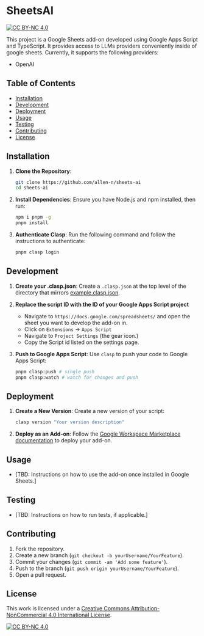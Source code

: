 # SheetsAI

[![CC BY-NC 4.0][cc-by-nc-shield]][cc-by-nc]

This project is a Google Sheets add-on developed using Google Apps Script and TypeScript. It provides access to LLMs providers conveniently inside of google sheets. Currently, it supports the following providers:

- OpenAI

## Table of Contents

- [Installation](#installation)
- [Development](#development)
- [Deployment](#deployment)
- [Usage](#usage)
- [Testing](#testing)
- [Contributing](#contributing)
- [License](#license)

## Installation

1. **Clone the Repository**:

   ```bash
   git clone https://github.com/allen-n/sheets-ai
   cd sheets-ai
   ```

2. **Install Dependencies**:
   Ensure you have Node.js and npm installed, then run:

   ```bash
   npm i pnpm -g
   pnpm install
   ```

3. **Authenticate Clasp**:
   Run the following command and follow the instructions to authenticate:

   ```bash
   pnpm clasp login
   ```

## Development

1. **Create your .clasp.json**:
   Create a `.clasp.json` at the top level of the directory that mirrors [example.clasp.json](./example.clasp.json).
2. **Replace the script ID with the ID of your Google Apps Script project**

   - Navigate to `https://docs.google.com/spreadsheets/` and open the sheet you want to develop the add-on in.
   - Click on `Extensions` -> `Apps Script`
   - Navigate to `Project Settings` (the gear icon.)
   - Copy the Script id listed on the settings page.

3. **Push to Google Apps Script**:
   Use `clasp` to push your code to Google Apps Script:

   ```bash
   pnpm clasp:push # single push
   pnpm clasp:watch # watch for changes and push
   ```

## Deployment

1. **Create a New Version**:
   Create a new version of your script:

   ```bash
   clasp version "Your version description"
   ```

2. **Deploy as an Add-on**:
   Follow the [Google Workspace Marketplace documentation](https://developers.google.com/workspace/marketplace) to deploy your add-on.

## Usage

- [TBD: Instructions on how to use the add-on once installed in Google Sheets.]

## Testing

- [TBD: Instructions on how to run tests, if applicable.]

## Contributing

1. Fork the repository.
2. Create a new branch (`git checkout -b yourUsername/YourFeature`).
3. Commit your changes (`git commit -am 'Add some feature'`).
4. Push to the branch (`git push origin yourUsername/YourFeature`).
5. Open a pull request.

## License

This work is licensed under a
[Creative Commons Attribution-NonCommercial 4.0 International License][cc-by-nc].

[![CC BY-NC 4.0][cc-by-nc-image]][cc-by-nc]

[cc-by-nc]: https://creativecommons.org/licenses/by-nc/4.0/
[cc-by-nc-image]: https://licensebuttons.net/l/by-nc/4.0/88x31.png
[cc-by-nc-shield]: https://img.shields.io/badge/License-CC%20BY--NC%204.0-lightgrey.svg
